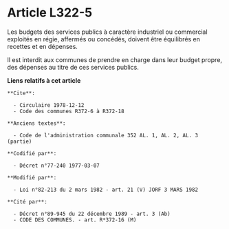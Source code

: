 # Article L322-5

Les budgets des services publics à caractère industriel ou commercial exploités en régie, affermés ou concédés, doivent être
équilibrés en recettes et en dépenses.

Il est interdit aux communes de prendre en charge dans leur budget propre, des dépenses au titre de ces services publics.

**Liens relatifs à cet article**

	**Cite**:

	  - Circulaire 1978-12-12
	  - Code des communes R372-6 à R372-18

	**Anciens textes**:

	  - Code de l'administration communale 352 AL. 1, AL. 2, AL. 3 (partie)

	**Codifié par**:

	  - Décret n°77-240 1977-03-07

	**Modifié par**:

	  - Loi n°82-213 du 2 mars 1982 - art. 21 (V) JORF 3 MARS 1982

	**Cité par**:

	  - Décret n°89-945 du 22 décembre 1989 - art. 3 (Ab)
	  - CODE DES COMMUNES. - art. R*372-16 (M)
